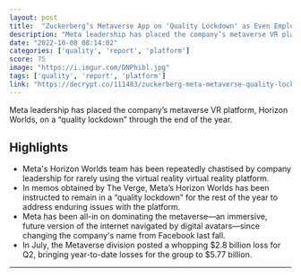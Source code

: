 ```yaml
---
layout: post
title:  "Zuckerberg’s Metaverse App on 'Quality Lockdown' as Even Employees Won’t Use It: Report - Decrypt"
description: "Meta leadership has placed the company’s metaverse VR platform, Horizon Worlds, on a “quality lockdown” through the end of the year."
date: "2022-10-08 08:14:02"
categories: ['quality', 'report', 'platform']
score: 75
image: "https://i.imgur.com/DNPhibl.jpg"
tags: ['quality', 'report', 'platform']
link: "https://decrypt.co/111483/zuckerberg-meta-metaverse-quality-lockdown-employees-wont-use-it"
---
```


Meta leadership has placed the company’s metaverse VR platform, Horizon Worlds, on a “quality lockdown” through the end of the year.

## Highlights

- Meta's Horizon Worlds team has been repeatedly chastised by company leadership for rarely using the virtual reality virtual reality platform.
- In memos obtained by The Verge, Meta’s Horizon Worlds has been instructed to remain in a “quality lockdown” for the rest of the year to address enduring issues with the platform.
- Meta has been all-in on dominating the metaverse—an immersive, future version of the internet navigated by digital avatars—since changing the company's name from Facebook last fall.
- In July, the Metaverse division posted a whopping $2.8 billion loss for Q2, bringing year-to-date losses for the group to $5.77 billion.

---
